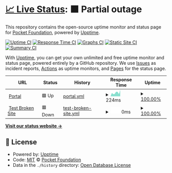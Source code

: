 # [📈 Live Status](https://pokt-foundation.github.io/pokt-upptime): <!--live status--> **🟧 Partial outage**

This repository contains the open-source uptime monitor and status page for [Pocket Foundation](https://pokt.network), powered by [Upptime](https://github.com/upptime/upptime).

[![Uptime CI](https://github.com/pokt-foundation/pokt-upptime/workflows/Uptime%20CI/badge.svg)](https://github.com/pokt-foundation/pokt-upptime/actions?query=workflow%3A%22Uptime+CI%22)
[![Response Time CI](https://github.com/pokt-foundation/pokt-upptime/workflows/Response%20Time%20CI/badge.svg)](https://github.com/pokt-foundation/pokt-upptime/actions?query=workflow%3A%22Response+Time+CI%22)
[![Graphs CI](https://github.com/pokt-foundation/pokt-upptime/workflows/Graphs%20CI/badge.svg)](https://github.com/pokt-foundation/pokt-upptime/actions?query=workflow%3A%22Graphs+CI%22)
[![Static Site CI](https://github.com/pokt-foundation/pokt-upptime/workflows/Static%20Site%20CI/badge.svg)](https://github.com/pokt-foundation/pokt-upptime/actions?query=workflow%3A%22Static+Site+CI%22)
[![Summary CI](https://github.com/pokt-foundation/pokt-upptime/workflows/Summary%20CI/badge.svg)](https://github.com/pokt-foundation/pokt-upptime/actions?query=workflow%3A%22Summary+CI%22)

With [Upptime](https://upptime.js.org), you can get your own unlimited and free uptime monitor and status page, powered entirely by a GitHub repository. We use [Issues](https://github.com/pokt-foundation/pokt-upptime/issues) as incident reports, [Actions](https://github.com/pokt-foundation/pokt-upptime/actions) as uptime monitors, and [Pages](https://pokt-foundation.github.io/pokt-upptime) for the status page.

<!--start: status pages-->
<!-- This summary is generated by Upptime (https://github.com/upptime/upptime) -->
<!-- Do not edit this manually, your changes will be overwritten -->
<!-- prettier-ignore -->
| URL | Status | History | Response Time | Uptime |
| --- | ------ | ------- | ------------- | ------ |
| <img alt="" src="https://icons.duckduckgo.com/ip3/www.portal.pokt.network.ico" height="13"> [Portal](https://www.portal.pokt.network/) | 🟩 Up | [portal.yml](https://github.com/pokt-foundation/pokt-upptime/commits/HEAD/history/portal.yml) | <details><summary><img alt="Response time graph" src="./graphs/portal/response-time-week.png" height="20"> 224ms</summary><br><a href="https://pokt-foundation.github.io/pokt-upptime/history/portal"><img alt="Response time 266" src="https://img.shields.io/endpoint?url=https%3A%2F%2Fraw.githubusercontent.com%2Fpokt-foundation%2Fpokt-upptime%2FHEAD%2Fapi%2Fportal%2Fresponse-time.json"></a><br><a href="https://pokt-foundation.github.io/pokt-upptime/history/portal"><img alt="24-hour response time 392" src="https://img.shields.io/endpoint?url=https%3A%2F%2Fraw.githubusercontent.com%2Fpokt-foundation%2Fpokt-upptime%2FHEAD%2Fapi%2Fportal%2Fresponse-time-day.json"></a><br><a href="https://pokt-foundation.github.io/pokt-upptime/history/portal"><img alt="7-day response time 224" src="https://img.shields.io/endpoint?url=https%3A%2F%2Fraw.githubusercontent.com%2Fpokt-foundation%2Fpokt-upptime%2FHEAD%2Fapi%2Fportal%2Fresponse-time-week.json"></a><br><a href="https://pokt-foundation.github.io/pokt-upptime/history/portal"><img alt="30-day response time 249" src="https://img.shields.io/endpoint?url=https%3A%2F%2Fraw.githubusercontent.com%2Fpokt-foundation%2Fpokt-upptime%2FHEAD%2Fapi%2Fportal%2Fresponse-time-month.json"></a><br><a href="https://pokt-foundation.github.io/pokt-upptime/history/portal"><img alt="1-year response time 266" src="https://img.shields.io/endpoint?url=https%3A%2F%2Fraw.githubusercontent.com%2Fpokt-foundation%2Fpokt-upptime%2FHEAD%2Fapi%2Fportal%2Fresponse-time-year.json"></a></details> | <details><summary><a href="https://pokt-foundation.github.io/pokt-upptime/history/portal">100.00%</a></summary><a href="https://pokt-foundation.github.io/pokt-upptime/history/portal"><img alt="All-time uptime 100.00%" src="https://img.shields.io/endpoint?url=https%3A%2F%2Fraw.githubusercontent.com%2Fpokt-foundation%2Fpokt-upptime%2FHEAD%2Fapi%2Fportal%2Fuptime.json"></a><br><a href="https://pokt-foundation.github.io/pokt-upptime/history/portal"><img alt="24-hour uptime 100.00%" src="https://img.shields.io/endpoint?url=https%3A%2F%2Fraw.githubusercontent.com%2Fpokt-foundation%2Fpokt-upptime%2FHEAD%2Fapi%2Fportal%2Fuptime-day.json"></a><br><a href="https://pokt-foundation.github.io/pokt-upptime/history/portal"><img alt="7-day uptime 100.00%" src="https://img.shields.io/endpoint?url=https%3A%2F%2Fraw.githubusercontent.com%2Fpokt-foundation%2Fpokt-upptime%2FHEAD%2Fapi%2Fportal%2Fuptime-week.json"></a><br><a href="https://pokt-foundation.github.io/pokt-upptime/history/portal"><img alt="30-day uptime 100.00%" src="https://img.shields.io/endpoint?url=https%3A%2F%2Fraw.githubusercontent.com%2Fpokt-foundation%2Fpokt-upptime%2FHEAD%2Fapi%2Fportal%2Fuptime-month.json"></a><br><a href="https://pokt-foundation.github.io/pokt-upptime/history/portal"><img alt="1-year uptime 100.00%" src="https://img.shields.io/endpoint?url=https%3A%2F%2Fraw.githubusercontent.com%2Fpokt-foundation%2Fpokt-upptime%2FHEAD%2Fapi%2Fportal%2Fuptime-year.json"></a></details>
| <img alt="" src="https://icons.duckduckgo.com/ip3/thissitedoesnotexist.koj.co.ico" height="13"> [Test Broken Site](https://thissitedoesnotexist.koj.co) | 🟥 Down | [test-broken-site.yml](https://github.com/pokt-foundation/pokt-upptime/commits/HEAD/history/test-broken-site.yml) | <details><summary><img alt="Response time graph" src="./graphs/test-broken-site/response-time-week.png" height="20"> 0ms</summary><br><a href="https://pokt-foundation.github.io/pokt-upptime/history/test-broken-site"><img alt="Response time 0" src="https://img.shields.io/endpoint?url=https%3A%2F%2Fraw.githubusercontent.com%2Fpokt-foundation%2Fpokt-upptime%2FHEAD%2Fapi%2Ftest-broken-site%2Fresponse-time.json"></a><br><a href="https://pokt-foundation.github.io/pokt-upptime/history/test-broken-site"><img alt="24-hour response time 0" src="https://img.shields.io/endpoint?url=https%3A%2F%2Fraw.githubusercontent.com%2Fpokt-foundation%2Fpokt-upptime%2FHEAD%2Fapi%2Ftest-broken-site%2Fresponse-time-day.json"></a><br><a href="https://pokt-foundation.github.io/pokt-upptime/history/test-broken-site"><img alt="7-day response time 0" src="https://img.shields.io/endpoint?url=https%3A%2F%2Fraw.githubusercontent.com%2Fpokt-foundation%2Fpokt-upptime%2FHEAD%2Fapi%2Ftest-broken-site%2Fresponse-time-week.json"></a><br><a href="https://pokt-foundation.github.io/pokt-upptime/history/test-broken-site"><img alt="30-day response time 0" src="https://img.shields.io/endpoint?url=https%3A%2F%2Fraw.githubusercontent.com%2Fpokt-foundation%2Fpokt-upptime%2FHEAD%2Fapi%2Ftest-broken-site%2Fresponse-time-month.json"></a><br><a href="https://pokt-foundation.github.io/pokt-upptime/history/test-broken-site"><img alt="1-year response time 0" src="https://img.shields.io/endpoint?url=https%3A%2F%2Fraw.githubusercontent.com%2Fpokt-foundation%2Fpokt-upptime%2FHEAD%2Fapi%2Ftest-broken-site%2Fresponse-time-year.json"></a></details> | <details><summary><a href="https://pokt-foundation.github.io/pokt-upptime/history/test-broken-site">100.00%</a></summary><a href="https://pokt-foundation.github.io/pokt-upptime/history/test-broken-site"><img alt="All-time uptime 100.00%" src="https://img.shields.io/endpoint?url=https%3A%2F%2Fraw.githubusercontent.com%2Fpokt-foundation%2Fpokt-upptime%2FHEAD%2Fapi%2Ftest-broken-site%2Fuptime.json"></a><br><a href="https://pokt-foundation.github.io/pokt-upptime/history/test-broken-site"><img alt="24-hour uptime 100.00%" src="https://img.shields.io/endpoint?url=https%3A%2F%2Fraw.githubusercontent.com%2Fpokt-foundation%2Fpokt-upptime%2FHEAD%2Fapi%2Ftest-broken-site%2Fuptime-day.json"></a><br><a href="https://pokt-foundation.github.io/pokt-upptime/history/test-broken-site"><img alt="7-day uptime 100.00%" src="https://img.shields.io/endpoint?url=https%3A%2F%2Fraw.githubusercontent.com%2Fpokt-foundation%2Fpokt-upptime%2FHEAD%2Fapi%2Ftest-broken-site%2Fuptime-week.json"></a><br><a href="https://pokt-foundation.github.io/pokt-upptime/history/test-broken-site"><img alt="30-day uptime 100.00%" src="https://img.shields.io/endpoint?url=https%3A%2F%2Fraw.githubusercontent.com%2Fpokt-foundation%2Fpokt-upptime%2FHEAD%2Fapi%2Ftest-broken-site%2Fuptime-month.json"></a><br><a href="https://pokt-foundation.github.io/pokt-upptime/history/test-broken-site"><img alt="1-year uptime 100.00%" src="https://img.shields.io/endpoint?url=https%3A%2F%2Fraw.githubusercontent.com%2Fpokt-foundation%2Fpokt-upptime%2FHEAD%2Fapi%2Ftest-broken-site%2Fuptime-year.json"></a></details>

<!--end: status pages-->

[**Visit our status website →**](https://pokt-foundation.github.io/pokt-upptime)

## 📄 License

- Powered by: [Upptime](https://github.com/upptime/upptime)
- Code: [MIT](./LICENSE) © [Pocket Foundation](https://pokt.network)
- Data in the `./history` directory: [Open Database License](https://opendatacommons.org/licenses/odbl/1-0/)
